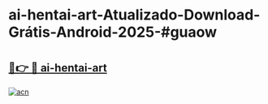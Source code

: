 # ai-hentai-art-Atualizado-Download-Grátis-Android-2025-#guaow

# <h2><a href="https://ainizakaria.my?title=ai-hentai-art&ref=24M">🔗👉 🔴 ai-hentai-art</a></h2>

[![acn](https://github.com/user-attachments/assets/0f9c940e-d8b0-45ae-aac7-cd30a18b3e1c)](https://ainizakaria.my?title=ai-hentai-art&ref=24M)

